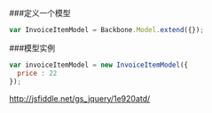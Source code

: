 ###定义一个模型
```js
var InvoiceItemModel = Backbone.Model.extend({});
```

###模型实例
```js
var invoiceItemModel = new InvoiceItemModel({
  price : 22
});
```

<http://jsfiddle.net/gs_jquery/1e920atd/>
